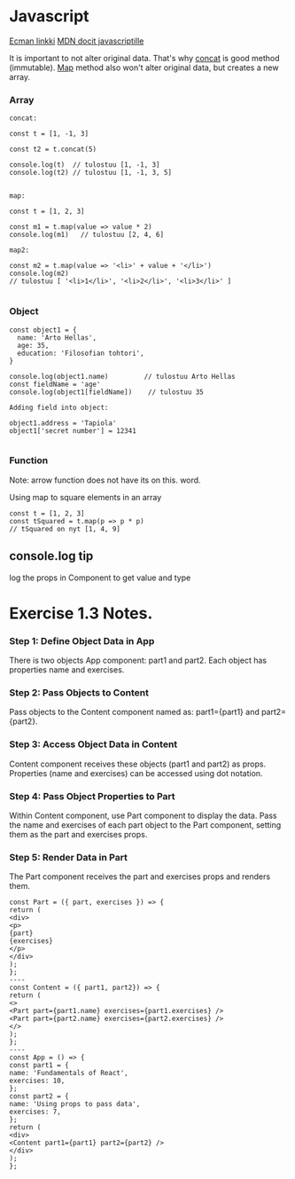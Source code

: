 # Javascript

[Ecman linkki](https://www.ecma-international.org/)
[MDN docit javascriptille](https://developer.mozilla.org/en-US/docs/Web/JavaScript)

It is important to not alter original data. That's why [concat](https://developer.mozilla.org/en-US/docs/Web/JavaScript/Reference/Global_Objects/Array/concat) is good method (immutable).
[Map](https://developer.mozilla.org/en-US/docs/Web/JavaScript/Reference/Global_Objects/Array/map) method also won't alter original data, but creates a new array.

### Array

```
concat:

const t = [1, -1, 3]

const t2 = t.concat(5)

console.log(t)  // tulostuu [1, -1, 3]
console.log(t2) // tulostuu [1, -1, 3, 5]


map:

const t = [1, 2, 3]

const m1 = t.map(value => value * 2)
console.log(m1)   // tulostuu [2, 4, 6]

map2:

const m2 = t.map(value => '<li>' + value + '</li>')
console.log(m2)
// tulostuu [ '<li>1</li>', '<li>2</li>', '<li>3</li>' ]


```

### Object

```
const object1 = {
  name: 'Arto Hellas',
  age: 35,
  education: 'Filosofian tohtori',
}

console.log(object1.name)         // tulostuu Arto Hellas
const fieldName = 'age'
console.log(object1[fieldName])    // tulostuu 35

Adding field into object:

object1.address = 'Tapiola'
object1['secret number'] = 12341


```

### Function

Note: arrow function does not have its on this. word.

Using map to square elements in an array

```
const t = [1, 2, 3]
const tSquared = t.map(p => p * p)
// tSquared on nyt [1, 4, 9]

```

## console.log tip

log the props in Component to get value and type

# Exercise 1.3 Notes.

### Step 1: Define Object Data in App

There is two objects App component: part1 and part2. Each object has properties name and exercises.

### Step 2: Pass Objects to Content

Pass objects to the Content component named as: part1={part1} and part2={part2}.

### Step 3: Access Object Data in Content

Content component receives these objects (part1 and part2) as props. Properties (name and exercises) can be accessed using dot notation.

### Step 4: Pass Object Properties to Part

Within Content component, use Part component to display the data. Pass the name and exercises of each part object to the Part component, setting them as the part and exercises props.

### Step 5: Render Data in Part

The Part component receives the part and exercises props and renders them.

```
const Part = ({ part, exercises }) => {
return (
<div>
<p>
{part}
{exercises}
</p>
</div>
);
};
----
const Content = ({ part1, part2}) => {
return (
<>
<Part part={part1.name} exercises={part1.exercises} />
<Part part={part2.name} exercises={part2.exercises} />
</>
);
};
----
const App = () => {
const part1 = {
name: 'Fundamentals of React',
exercises: 10,
};
const part2 = {
name: 'Using props to pass data',
exercises: 7,
};
return (
<div>
<Content part1={part1} part2={part2} />
</div>
);
};
```
